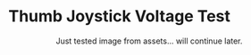 # Thumb Joystick Voltage Test

<p align="center">
	Just tested image from assets... will continue later.
	<!--- <img src="https://github.com/MageMCU/MCU-Algorithms/blob/assets/arduino_uno_atmega328p.jpg" width="400" /> --->
</p>
